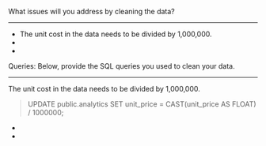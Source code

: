 What issues will you address by cleaning the data?

----
- The unit cost in the data needs to be divided by 1,000,000.
- 
-

Queries:
Below, provide the SQL queries you used to clean your data.

----
The unit cost in the data needs to be divided by 1,000,000.
> UPDATE public.analytics SET unit_price = CAST(unit_price AS FLOAT) / 1000000;
- 
- 